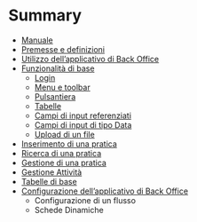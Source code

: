 # Summary

* [Manuale](README.md)
* [Premesse e definizioni](premesse_e_definizioni.md)
* [Utilizzo dell’applicativo di Back Office](utilizzo_dellapplicativo_di_back_office/README.md)
* [Funzionalità di base](utilizzo_dellapplicativo_di_back_office/funzionalitadi_base_mdfunzbase.md)
    * [Login](utilizzo_dellapplicativo_di_back_office/funzionalita_di_base.md#login)
    * [Menu e toolbar](utilizzo_dellapplicativo_di_back_office/funzionalitadi_base_mdmenue_toolbar.md)
    * [Pulsantiera](utilizzo_dellapplicativo_di_back_office/funzionalita_di_base.md#pulsantiera)
    * [Tabelle](utilizzo_dellapplicativo_di_back_office/funzionalita_di_base.md#tabelle)
    * [Campi di input referenziati](utilizzo_dellapplicativo_di_back_office/funzionalita_di_base.md#campi_di_input_referenziati)
    * [Campi di input di tipo Data](utilizzo_dellapplicativo_di_back_office/funzionalita_di_base.md#campi_di_input_di_tipo_data)
    * [Upload di un file](utilizzo_dellapplicativo_di_back_office/funzionalita_di_base.md#upload_di_un_file)
* [Inserimento di una pratica](utilizzo_dellapplicativo_di_back_office/inserimento_di_una_pratica.md)
* [Ricerca di una pratica](utilizzo_dellapplicativo_di_back_office/ricerca_di_una_pratica.md)
* [Gestione di una pratica](utilizzo_dellapplicativo_di_back_office/gestione_di_una_pratica.md)
* [Gestione Attività](utilizzo_dellapplicativo_di_back_office/gestione-attività.md)
* [Tabelle di base](configurazione_dellapplicativo_di_back_office/tabelle_di_base.md)
* [Configurazione dell’applicativo di Back Office](configurazione_dellapplicativo_di_back_office/README.md)
    * Configurazione di un flusso
    * Schede Dinamiche

